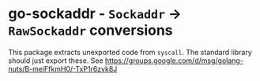 # go-sockaddr - `Sockaddr` -> `RawSockaddr` conversions

This package extracts unexported code from `syscall`. The standard library should just export these. See https://groups.google.com/d/msg/golang-nuts/B-meiFfkmH0/-TxP1r6zvk8J
